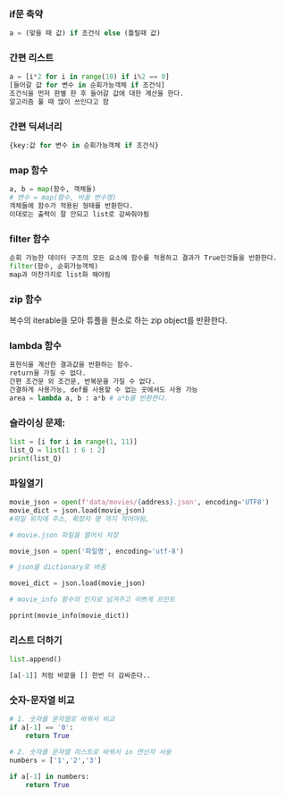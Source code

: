 ### if문 축약

```python
a = (맞을 때 값) if 조건식 else (틀릴때 값)
```

### 간편 리스트

```python
a = [i*2 for i in range(10) if i%2 == 0]
[들어갈 값 for 변수 in 순회가능객체 if 조건식]
조건식을 먼저 판별 한 후 들어갈 값에 대한 계산을 한다.
알고리즘 풀 때 많이 쓰인다고 함
```

### 간편 딕셔너리

```python
{key:값 for 변수 in 순회가능객체 if 조건식}
```



### map 함수

```python
a, b = map(함수, 객체들)
# 변수 = map(함수, 바꿀 변수명)
객체들에 함수가 적용된 형태를 반환한다.
이대로는 출력이 잘 안되고 list로 감싸줘야됨
```



### filter 함수

```python
순회 가능한 데이터 구조의 모든 요소에 함수를 적용하고 결과가 True인것들을 반환한다.
filter(함수, 순회가능객체)
map과 마찬가지로 list화 해야됨
```



### zip 함수

복수의 iterable을 모아 튜플을 원소로 하는 zip object를 반환한다.



### lambda 함수

```python
표현식을 계산한 결과값을 반환하는 함수.
return을 가질 수 없다.
간편 조건문 외 조건문, 반복문을 가질 수 없다.
간결하게 사용가능, def를 사용할 수 없는 곳에서도 사용 가능
area = lambda a, b : a*b # a*b를 반환한다.
```



### 슬라이싱 문제:

```python
list = [i for i in range(1, 11)]
list_Q = list[1 : 6 : 2]
print(list_Q)
```



### 파일열기

```python
movie_json = open(f'data/movies/{address}.json', encoding='UTF8')
movie_dict = json.load(movie_json)
#파일 위치에 주소, 확장자 명 까지 적어야됨, 

# movie.json 파일을 열어서 저장

movie_json = open('파일명', encoding='utf-8')

# json을 dictionary로 바꿈

movei_dict = json.load(movie_json)

# movie_info 함수의 인자로 넘겨주고 이쁘게 프린트

pprint(movie_info(movie_dict))

```



### 리스트 더하기

```python
list.append()

[a[-1]] 처럼 바깥을 [] 한번 더 감싸준다..
```



### 숫자-문자열 비교

```python
# 1. 숫자를 문자열로 바꿔서 비교 
if a[-1] == '0':
    return True 

# 2. 숫자를 문자열 리스트로 바꿔서 in 연산자 사용 
numbers = ['1','2','3']

if a[-1] in numbers:
    return True
```

